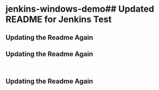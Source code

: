 # jenkins-windows-demo# #   U p d a t e d   R E A D M E   f o r   J e n k i n s   T e s t 

## Updating the Readme Again

## Updating the Readme Again

<br>

## Updating the Readme Again
